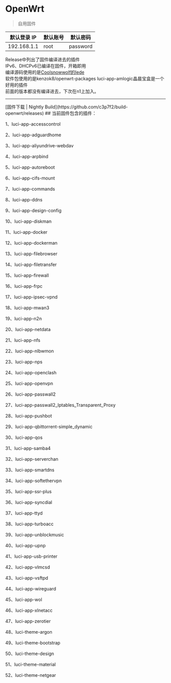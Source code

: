 # OpenWrt

> 自用固件

| 默认登录 IP | 默认账号 | 默认密码 |
| ----------- | -------- | -------- |
| 192.168.1.1 | root     | password |

Release中列出了固件编译进去的插件  
IPv6、DHCPv6已编译在固件，开箱即用  
编译源码使用的是[Coolsnowwolf的lede](https://github.com/coolsnowwolf/lede)  
软件包使用的是kenzok8/openwrt-packages
luci-app-amlogic晶晨宝盒是一个好用的插件  
前面的版本都没有编译进去，下次在n1上加入。  
<hr/>
[固件下载 | Nightly Build](https://github.com/c3p7f2/build-openwrt/releases)
## 当前固件包含的插件：

1、luci-app-accesscontrol   

2、luci-app-adguardhome   

3、luci-app-aliyundrive-webdav   

4、luci-app-arpbind   

5、luci-app-autoreboot   

6、luci-app-cifs-mount   

7、luci-app-commands   

8、luci-app-ddns   

9、luci-app-design-config   

10、luci-app-diskman   

11、luci-app-docker   

12、luci-app-dockerman   

13、luci-app-filebrowser   

14、luci-app-filetransfer   

15、luci-app-firewall   

16、luci-app-frpc   

17、luci-app-ipsec-vpnd   

18、luci-app-mwan3   

19、luci-app-n2n   

20、luci-app-netdata   

21、luci-app-nfs   

22、luci-app-nlbwmon   

23、luci-app-nps   

24、luci-app-openclash   

25、luci-app-openvpn   

26、luci-app-passwall2   

27、luci-app-passwall2_Iptables_Transparent_Proxy   

28、luci-app-pushbot   

29、luci-app-qbittorrent-simple_dynamic   

30、luci-app-qos   

31、luci-app-samba4   

32、luci-app-serverchan   

33、luci-app-smartdns   

34、luci-app-softethervpn   

35、luci-app-ssr-plus   

36、luci-app-syncdial   

37、luci-app-ttyd   

38、luci-app-turboacc   

39、luci-app-unblockmusic   

40、luci-app-upnp   

41、luci-app-usb-printer   

42、luci-app-vlmcsd   

43、luci-app-vsftpd   

44、luci-app-wireguard   

45、luci-app-wol   

46、luci-app-xlnetacc   

47、luci-app-zerotier   

48、luci-theme-argon   

49、luci-theme-bootstrap   

50、luci-theme-design   

51、luci-theme-material   

52、luci-theme-netgear   

